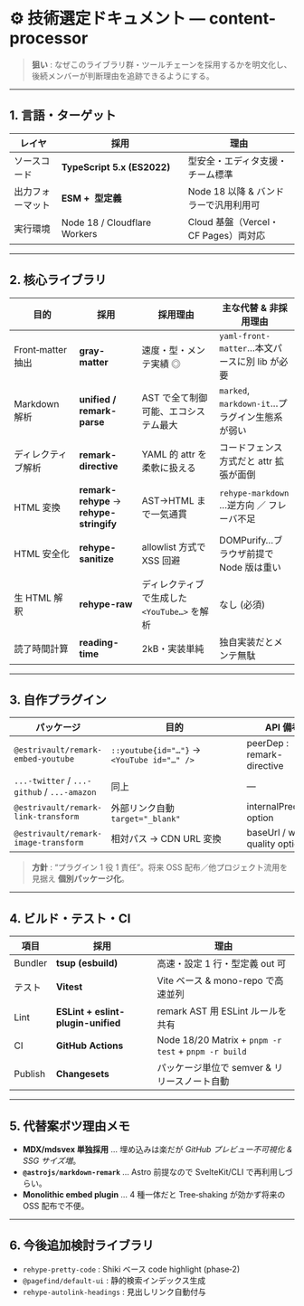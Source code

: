 # ⚙️ 技術選定ドキュメント — content-processor

> **狙い** : なぜこのライブラリ群・ツールチェーンを採用するかを明文化し、後続メンバーが判断理由を追跡できるようにする。

---

## 1. 言語・ターゲット

| レイヤ           | 採用                         | 理由                                  |
| ---------------- | ---------------------------- | ------------------------------------- |
| ソースコード     | **TypeScript 5.x (ES2022)**  | 型安全・エディタ支援・チーム標準      |
| 出力フォーマット | **ESM +  型定義**            | Node 18 以降 & バンドラーで汎用利用可 |
| 実行環境         | Node 18 / Cloudflare Workers | Cloud 基盤（Vercel・CF Pages）両対応  |

---

## 2. 核心ライブラリ

| 目的               | 採用                                     | 採用理由                                     | 主な代替 & 非採用理由                          |
| ------------------ | ---------------------------------------- | -------------------------------------------- | ---------------------------------------------- |
| Front‑matter 抽出  | **gray-matter**                          | 速度・型・メンテ実績 ◎                       | `yaml-front-matter`…本文パースに別 lib が必要  |
| Markdown 解析      | **unified / remark-parse**               | AST で全て制御可能、エコシステム最大         | `marked`, `markdown-it`…プラグイン生態系が弱い |
| ディレクティブ解析 | **remark-directive**                     | YAML 的 attr を柔軟に扱える                  | コードフェンス方式だと attr 拡張が面倒         |
| HTML 変換          | **remark-rehype** → **rehype-stringify** | AST→HTML まで一気通貫                        | `rehype-markdown` …逆方向 ／ フレーバ不足      |
| HTML 安全化        | **rehype-sanitize**                      | allowlist 方式で XSS 回避                    | DOMPurify…ブラウザ前提で Node 版は重い         |
| 生 HTML 解釈       | **rehype-raw**                           | ディレクティブで生成した `<YouTube…>` を解析 | なし (必須)                                    |
| 読了時間計算       | **reading-time**                         | 2kB・実装単純                                | 独自実装だとメンテ無駄                         |

---

## 3. 自作プラグイン

| パッケージ                                  | 目的　　　　　　　　　　　　　             | API 備考                         |
| ------------------------------------------- | ------------------------------------------ | -------------------------------- |
| `@estrivault/remark-embed-youtube`          | `::youtube{id="…"}` → `<YouTube id="…" />` | peerDep : remark-directive       |
| `...-twitter` / `...-github` / `...-amazon` | 同上                                       | —                                |
| `@estrivault/remark-link-transform`         | 外部リンク自動 `target="_blank"`           | internalPredicate option         |
| `@estrivault/remark-image-transform`        | 相対パス → CDN URL 変換                    | baseUrl / width / quality option |

> **方針** : “プラグイン 1 役 1 責任”。将来 OSS 配布／他プロジェクト流用を見据え **個別パッケージ化**。

---

## 4. ビルド・テスト・CI

| 項目    | 採用                               | 理由                                                 |
| ------- | ---------------------------------- | ---------------------------------------------------- |
| Bundler | **tsup (esbuild)**                 | 高速・設定 1 行・型定義 out 可                       |
| テスト  | **Vitest**                         | Vite ベース & mono-repo で高速並列                   |
| Lint    | **ESLint + eslint-plugin-unified** | remark AST 用 ESLint ルールを共有                    |
| CI      | **GitHub Actions**                 | Node 18/20 Matrix + `pnpm -r test` + `pnpm -r build` |
| Publish | **Changesets**                     | パッケージ単位で semver & リリースノート自動         |

---

## 5. 代替案ボツ理由メモ

- **MDX/mdsvex 単独採用** … 埋め込みは楽だが _GitHub プレビュー不可視化 & SSG サイズ増_。
- **`@astrojs/markdown-remark`** … Astro 前提なので SvelteKit/CLI で再利用しづらい。
- **Monolithic embed plugin** … 4 種一体だと Tree‑shaking が効かず将来の OSS 配布で不便。

---

## 6. 今後追加検討ライブラリ

- `rehype-pretty-code` : Shiki ベース code highlight (phase‑2)
- `@pagefind/default-ui` : 静的検索インデックス生成
- `rehype-autolink-headings` : 見出しリンク自動付与
